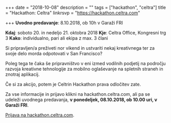 +++
date = "2018-10-08"
description = ""
tags = ["hackathon", "celtra"]
title = "Hackathon: Celtra"
linkrsvp = "https://hackathon.celtra.com"

+++
**Uvodno predavanje**: 8.10.2018, ob 10h v Garaži FRI

**Kdaj**: soboto 20. in nedeljo 21. oktobra 2018
**Kje**: Celtra Office, Kongresni trg 3
**Kako**: individualno, pari ali ekipa z max. 3 člani

Si pripravljen/a preživeti nor vikend in ustvariti nekaj kreativnega ter za svoje delo morda odpotovati v San Francisco?

Poleg tega te čaka še pripravništvo v eni izmed vodilnih podjetij na področju razvoja kreativne tehnologije za mobilno oglaševanje na spletnih straneh in znotraj aplikacij.

Če si za akcijo, potem je Celtrin Hackathon prava odločitev zate.

Za vse informacije in prijavo klikni na hackathon.celtra.com, ali pa se udeleži uvodnega predavanja, **v ponedeljek, 08.10.2018, ob 10.00 uri, v Garaži FRI**.

<!--more-->


[Prijava na hackathon.celtra.com](https://hackathon.celtra.com).